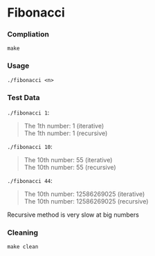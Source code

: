 # Fibonacci #

### Compliation ###
`make`

### Usage ###
`./fibonacci <n>`

### Test Data ###
`./fibonacci 1`:  
>The 1th number: 1 (iterative)  
>The 1th number: 1 (recursive)

`./fibonacci 10`:
>The 10th number: 55 (iterative)  
>The 10th number: 55 (recursive)


`./fibonacci 44`:
>The 10th number: 12586269025 (iterative)  
>The 10th number: 12586269025 (recursive)

Recursive method is very slow at big numbers


### Cleaning ###
`make clean`
